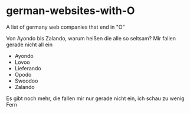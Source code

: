 # german-websites-with-O
A list of germany web companies that end in "O"

Von Ayondo bis Zalando, warum heißen die alle so seltsam?
Mir fallen gerade nicht all ein

* Ayondo
* Lovoo
* Lieferando
* Opodo
* Swoodoo
* Zalando

Es gibt noch mehr, die fallen mir nur gerade nicht ein, ich schau zu wenig Fern
